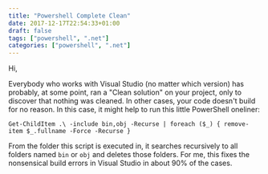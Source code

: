 ```yaml
---
title: "Powershell Complete Clean"
date: 2017-12-17T22:54:33+01:00
draft: false
tags: ["powershell", ".net"]
categories: ["powershell", ".net"]
---
```


Hi,

Everybody who works with Visual Studio (no matter which version) has probably, at some point, ran a "Clean solution" on your project, only to discover that nothing was cleaned. In other cases, your code doesn't build for no reason. In this case, it might help to run this little PowerShell oneliner:

```
Get-ChildItem .\ -include bin,obj -Recurse | foreach ($_) { remove-item $_.fullname -Force -Recurse }
```

From the folder this script is executed in, it searches recursively to all folders named `bin` or `obj` and deletes those folders. For me, this fixes the nonsensical build errors in Visual Studio in about 90% of the cases.